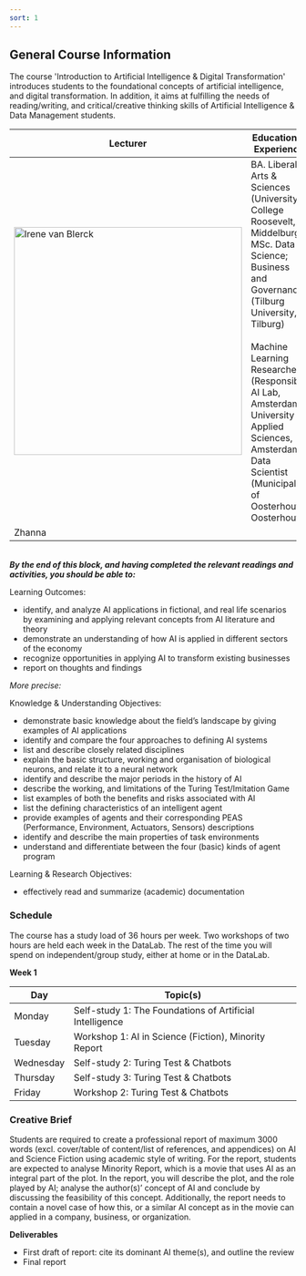 ```yaml
---
sort: 1
---
```


## __General Course Information__

The course 'Introduction to Artificial Intelligence & Digital Transformation' introduces students to the foundational concepts of artificial intelligence, and digital transformation. In addition, it aims at fulfilling the needs of reading/writing, and critical/creative thinking skills of Artificial Intelligence & Data Management students. 

| Lecturer  | Education & Experience  | Working Days  | Contact  |
| ------------ | ------------ | ------------ | ------------ |
| <img src="https://github.com/BredaUniversity/AAI-DM/blob/main/docs/Year1/BlockA/DT%26AI/irene_profile.jpg" alt="Irene van Blerck" width="400"/> |BA. Liberal Arts & Sciences (University College Roosevelt, Middelburg) <br> MSc. Data Science; Business and Governance (Tilburg University, Tilburg) <br> <br> Machine Learning Researcher (Responsible AI Lab, Amsterdam University of Applied Sciences, Amsterdam) <br>Data Scientist (Municipality of Oosterhout, Oosterhout)| Tue, Wed, Thu, and Fri  |  blerck.i@buas.nl |
| Zhanna |   |   |   |

\
*__By the end of this block, and having completed the relevant readings and activities, you should be able to:__*  

Learning Outcomes:

- identify, and analyze AI applications in fictional, and real life scenarios by examining and applying relevant concepts from AI literature and theory
- demonstrate an understanding of how AI is applied in different sectors of the economy
- recognize opportunities in applying AI to transform existing businesses
- report on thoughts and findings 

*More precise:*

Knowledge & Understanding Objectives: 

- demonstrate basic knowledge about the field’s landscape by giving examples of AI applications
- identify and compare the four approaches to defining AI systems 
- list and describe closely related disciplines 
- explain the basic structure, working and organisation of biological neurons, and relate it to a neural network 
- identify and describe the major periods in the history of AI 
- describe the working, and limitations of the Turing Test/Imitation Game 
- list examples of both the benefits and risks associated with AI 
- list the defining characteristics of an intelligent agent 
- provide examples of agents and their corresponding PEAS (Performance, Environment, Actuators, Sensors) descriptions
- identify and describe the main properties of task environments 
- understand and differentiate between the four (basic) kinds of agent program

Learning & Research Objectives: 

- effectively read and summarize (academic) documentation 

### __Schedule__

The course has a study load of 36 hours per week. Two workshops of two hours are held each week in the DataLab. The rest of the time you will spend on independent/group study, either at home or in the DataLab.

__Week 1__

|  Day | Topic(s)   |
| ------------ | ------------ |
|  Monday | Self-study 1: The Foundations of Artificial Intelligence   |
|  Tuesday | Workshop 1: AI in Science (Fiction), Minority Report |
| Wednesday | Self-study 2: Turing Test & Chatbots |
| Thursday | Self-study 3: Turing Test & Chatbots  |
| Friday  | Workshop 2: Turing Test & Chatbots |

### __Creative Brief__

Students are required to create a professional report of maximum 3000 words (excl. cover/table of content/list of 
references, and appendices) on AI and Science Fiction using academic style of writing. For the report, students are 
expected to analyse Minority Report, which is a movie that uses AI as an integral part of the 
plot. In the report, you will describe the plot, and the role played by AI; analyse the author(s)’ concept of AI and 
conclude by discussing the feasibility of this concept. Additionally, the report needs to contain a novel case of how 
this, or a similar AI concept as in the movie can applied in a company, business, or organization. 

__Deliverables__
- First draft of report: cite its dominant AI theme(s), and outline the review 
- Final report
